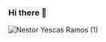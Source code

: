 ### Hi there 👋
![Nestor Yescas Ramos (1)](https://user-images.githubusercontent.com/101614911/161368783-ebbcd97f-c066-4413-b538-1ad36b260022.gif)
<!--
**Ness024/Ness024** is a ✨ _special_ ✨ repository because its `README.md` (this file) appears on your GitHub profile.

Here are some ideas to get you started:

- 🔭 I’m currently working on ...
- 🌱 I’m currently learning ...
- 👯 I’m looking to collaborate on ...
- 🤔 I’m looking for help with ...
- 💬 Ask me about ...
- 📫 How to reach me: ...
- 😄 Pronouns: ...
- ⚡ Fun fact: ...
-->
